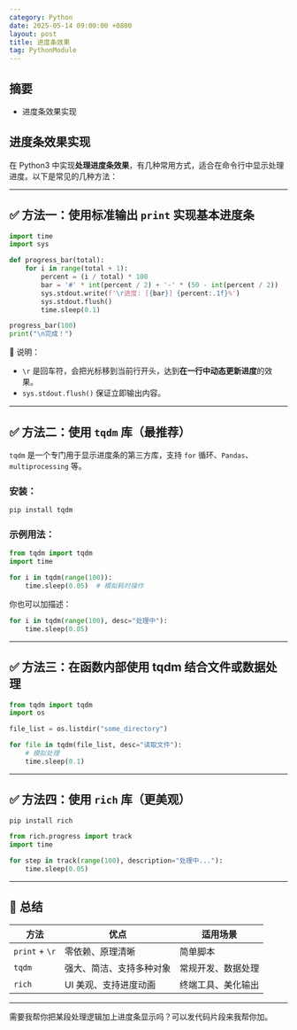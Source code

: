```yaml
---
category: Python
date: 2025-05-14 09:00:00 +0800
layout: post
title: 进度条效果
tag: PythonModule
---
```

## 摘要

+ 进度条效果实现

<!--more-->

## 进度条效果实现

在 Python3 中实现**处理进度条效果**，有几种常用方式，适合在命令行中显示处理进度。以下是常见的几种方法：

---

## ✅ 方法一：使用标准输出 `print` 实现基本进度条

```python
import time
import sys

def progress_bar(total):
    for i in range(total + 1):
        percent = (i / total) * 100
        bar = '#' * int(percent / 2) + '-' * (50 - int(percent / 2))
        sys.stdout.write(f'\r进度: [{bar}] {percent:.1f}%')
        sys.stdout.flush()
        time.sleep(0.1)

progress_bar(100)
print("\n完成！")
```

🧠 说明：

* `\r` 是回车符，会把光标移到当前行开头，达到**在一行中动态更新进度**的效果。
* `sys.stdout.flush()` 保证立即输出内容。

---

## ✅ 方法二：使用 `tqdm` 库（最推荐）

`tqdm` 是一个专门用于显示进度条的第三方库，支持 `for` 循环、`Pandas`、`multiprocessing` 等。

### 安装：

```bash
pip install tqdm
```

### 示例用法：

```python
from tqdm import tqdm
import time

for i in tqdm(range(100)):
    time.sleep(0.05)  # 模拟耗时操作
```

你也可以加描述：

```python
for i in tqdm(range(100), desc="处理中"):
    time.sleep(0.05)
```

---

## ✅ 方法三：在函数内部使用 tqdm 结合文件或数据处理

```python
from tqdm import tqdm
import os

file_list = os.listdir("some_directory")

for file in tqdm(file_list, desc="读取文件"):
    # 模拟处理
    time.sleep(0.1)
```

---

## ✅ 方法四：使用 `rich` 库（更美观）

```bash
pip install rich
```

```python
from rich.progress import track
import time

for step in track(range(100), description="处理中..."):
    time.sleep(0.05)
```

---

## 🧾 总结

| 方法             | 优点           | 适用场景      |
| -------------- | ------------ | --------- |
| `print` + `\r` | 零依赖、原理清晰     | 简单脚本      |
| `tqdm`         | 强大、简洁、支持多种对象 | 常规开发、数据处理 |
| `rich`         | UI 美观、支持进度动画 | 终端工具、美化输出 |

---

需要我帮你把某段处理逻辑加上进度条显示吗？可以发代码片段来我帮你加。
